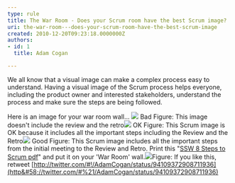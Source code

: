 ```yaml
---
type: rule
title: The War Room - Does your Scrum room have the best Scrum image?
uri: the-war-room---does-your-scrum-room-have-the-best-scrum-image
created: 2010-12-20T09:23:18.0000000Z
authors:
- id: 1
  title: Adam Cogan

---
```


 We all know that a visual image can make a complex process easy to understand. Having a visual image of the Scrum process helps everyone, including the product owner and interested stakeholders, understand the process and make sure the steps are being followed. 

Here is an image for your war room wall...  ![](/Management/RulesToBetterScrumUsingTFS/PublishingImages/SCRUMImage-bad02.jpg) Bad Figure: This image doesn't include the review and the retro![](/Management/RulesToBetterScrumUsingTFS/PublishingImages/SCRUMImage-good.jpg) OK Figure: This Scrum image is OK because it includes all the important steps including the Review and the Retro[![](/Management/RulesToBetterScrumUsingTFS/PublishingImages/8Steps_preview.jpg)](/Management/RulesToBetterScrumUsingTFS/PublishingImages/8Steps.jpg) Good Figure: This Scrum image includes all the important steps from the initial meeting to the Review and Retro. Print this "[SSW 8 Steps to Scrum pdf](/Management/RulesToBetterScrumUsingTFS/PublishingImages/8StepstoScrum.pdf)" and put it on your 'War Room' wall.![](/Management/RulesToBetterScrumUsingTFS/PublishingImages/scrum-twitter.jpg)Figure: If you like this, retweet [http://twitter.com/#!/AdamCogan/status/94109372908711936](http&#58;//twitter.com/#%21/AdamCogan/status/94109372908711936)
